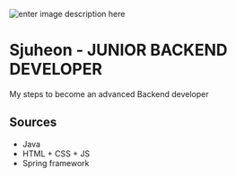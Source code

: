 ![enter image description here](https://lh3.googleusercontent.com/hZ0ZgYgXJdC_TfGKybt3UL0v-MP77DZ6h6rp_-sPXHx83S5pxDZL2Hz1KhOmqO2qU0LI4XIEeesC1W8DU_DYoLjugumA5BNc4VgSydGv11itRmcsbdC04ObfzB4kO9AE_zEIkwgHN50Fj-S5NWThvHsFd7aQqTxOYvEvLXJpQIuDVPBEt3vxrWbI8tNqVuRL3zjRekPXoAinlwZ-yhZBq1Sny7wICaTzDCAsvA6dSKGhX4bFEecSJcLljTZ2Rp16MYwkhlKey-SoahkUn9uwWIC1iihnUIuoZVcGovtY2UEX_ZD6EFQtjPOHOGr1uPUkhaMlXfaceZf9PvwShso-vwdF-6XP7AcG5WM7ATNFz8pBkT0ouR3GyFu_HRJ6QPm4hK86Z7zbjqvR12XBOZ_VGPDGDZQWNzYpO_v4oYvbFtZP0A_8f1_2MrBH-HZZxycIa9hpt197wn_1bWKlrf4XK31duFU1OLtw-O7XWfG1gbbCOn-j1oAa5MvgJcRkL485sYtUFWC7GriYNYHDbRiqOWeiJRGenJmG8oHVawM-8Z7TM9sZv98s4iM8rdJztH-CUeec249UdcTk3YBG1M_SbRcqUPye6BKevAGuWnZGf9iIngq-5WmuDiIDnAoh7pK4OlSaZ5XIrzVIc8iJ0vyf2BA6NasF9-alupJ9RgZ4v0ekcryYAPo-HOMD_4L9zvekffAc86on2x09fKDW9SVEzzU=s1080-no?authuser=0)
# Sjuheon -  JUNIOR BACKEND 	DEVELOPER
My steps to become an advanced Backend developer

## Sources

 

 - Java
 - HTML + CSS + JS
 - Spring framework

